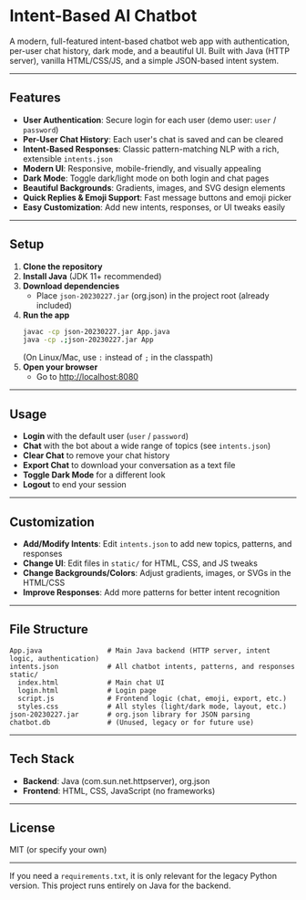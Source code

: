 # Intent-Based AI Chatbot

A modern, full-featured intent-based chatbot web app with authentication, per-user chat history, dark mode, and a beautiful UI. Built with Java (HTTP server), vanilla HTML/CSS/JS, and a simple JSON-based intent system.

---

## Features

- **User Authentication**: Secure login for each user (demo user: `user` / `password`)
- **Per-User Chat History**: Each user's chat is saved and can be cleared
- **Intent-Based Responses**: Classic pattern-matching NLP with a rich, extensible `intents.json`
- **Modern UI**: Responsive, mobile-friendly, and visually appealing
- **Dark Mode**: Toggle dark/light mode on both login and chat pages
- **Beautiful Backgrounds**: Gradients, images, and SVG design elements
- **Quick Replies & Emoji Support**: Fast message buttons and emoji picker
- **Easy Customization**: Add new intents, responses, or UI tweaks easily

---

## Setup

1. **Clone the repository**
2. **Install Java** (JDK 11+ recommended)
3. **Download dependencies**
   - Place `json-20230227.jar` (org.json) in the project root (already included)
4. **Run the app**
   ```bash
   javac -cp json-20230227.jar App.java
   java -cp .;json-20230227.jar App
   ```
   (On Linux/Mac, use `:` instead of `;` in the classpath)
5. **Open your browser**
   - Go to [http://localhost:8080](http://localhost:8080)

---

## Usage

- **Login** with the default user (`user` / `password`)
- **Chat** with the bot about a wide range of topics (see `intents.json`)
- **Clear Chat** to remove your chat history
- **Export Chat** to download your conversation as a text file
- **Toggle Dark Mode** for a different look
- **Logout** to end your session

---

## Customization

- **Add/Modify Intents**: Edit `intents.json` to add new topics, patterns, and responses
- **Change UI**: Edit files in `static/` for HTML, CSS, and JS tweaks
- **Change Backgrounds/Colors**: Adjust gradients, images, or SVGs in the HTML/CSS
- **Improve Responses**: Add more patterns for better intent recognition

---

## File Structure

```
App.java                # Main Java backend (HTTP server, intent logic, authentication)
intents.json            # All chatbot intents, patterns, and responses
static/
  index.html            # Main chat UI
  login.html            # Login page
  script.js             # Frontend logic (chat, emoji, export, etc.)
  styles.css            # All styles (light/dark mode, layout, etc.)
json-20230227.jar       # org.json library for JSON parsing
chatbot.db              # (Unused, legacy or for future use)
```

---

## Tech Stack

- **Backend**: Java (com.sun.net.httpserver), org.json
- **Frontend**: HTML, CSS, JavaScript (no frameworks)

---

## License

MIT (or specify your own)

---

If you need a `requirements.txt`, it is only relevant for the legacy Python version. This project runs entirely on Java for the backend.